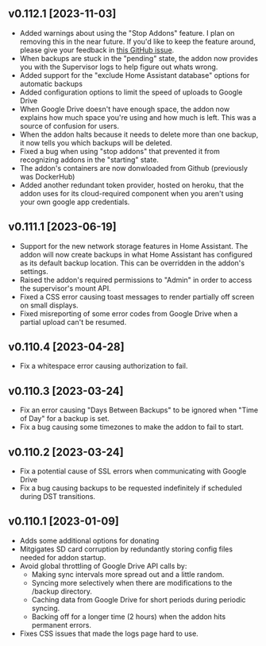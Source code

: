 ## v0.112.1 [2023-11-03]

- Added warnings about using the "Stop Addons" feature.  I plan on removing this in the near future.  If you'd like to keep the feature around, please give your feedback in [this GitHub issue](https://github.com/juskalalie/hassio-filenio-backup/issues/940).
- When backups are stuck in the "pending" state, the addon now provides you with the Supervisor logs to help figure out whats wrong.
- Added support for the "exclude Home Assistant database" options for automatic backups
- Added configuration options to limit the speed of uploads to Google Drive
- When Google Drive doesn't have enough space, the addon now explains how much space you're using and how much is left.  This was a source of confusion for users.
- When the addon halts because it needs to delete more than one backup, it now tells you which backups will be deleted.
- Fixed a bug when using "stop addons" that prevented it from recognizing addons in the "starting" state.
- The addon's containers are now donwloaded from Github (previously was DockerHub)
- Added another redundant token provider, hosted on heroku, that the addon uses for its cloud-required component when you aren't using your own google app credentials.

## v0.111.1 [2023-06-19]

- Support for the new network storage features in Home Assistant.  The addon will now create backups in what Home Assistant has configured as its default backup location.  This can be overridden in the addon's settings.
- Raised the addon's required permissions to "Admin" in order to access the supervisor's mount API.
- Fixed a CSS error causing toast messages to render partially off screen on small displays.
- Fixed misreporting of some error codes from Google Drive when a partial upload can't be resumed.

## v0.110.4 [2023-04-28]

- Fix a whitespace error causing authorization to fail.

## v0.110.3 [2023-03-24]

- Fix an error causing "Days Between Backups" to be ignored when "Time of Day" for a backup is set.
- Fix a bug causing some timezones to make the addon to fail to start.

## v0.110.2 [2023-03-24]

- Fix a potential cause of SSL errors when communicating with Google Drive
- Fix a bug causing backups to be requested indefinitely if scheduled during DST transitions.

## v0.110.1 [2023-01-09]

- Adds some additional options for donating
- Mitgigates SD card corruption by redundantly storing config files needed for addon startup.
- Avoid global throttling of Google Drive API calls by:
  - Making sync intervals more spread out and a little random.
  - Syncing more selectively when there are modifications to the /backup directory.
  - Caching data from Google Drive for short periods during periodic syncing.
  - Backing off for a longer time (2 hours) when the addon hits permanent errors.
- Fixes CSS issues that made the logs page hard to use.
